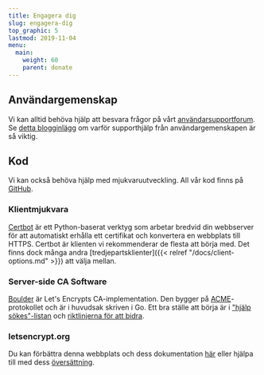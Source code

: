 ```yaml
---
title: Engagera dig
slug: engagera-dig
top_graphic: 5
lastmod: 2019-11-04
menu:
  main:
    weight: 60
    parent: donate
---
```


## Användargemenskap

Vi kan alltid behöva hjälp att besvara frågor på vårt [användarsupportforum](https://community.letsencrypt.org/). Se [detta blogginlägg](/2015/08/13/lets-encrypt-community-support.html) om varför supporthjälp från användargemenskapen är så viktig.

## Kod

Vi kan också behöva hjälp med mjukvaruutveckling. All vår kod finns på [GitHub](https://github.com/letsencrypt/).

### Klientmjukvara

[Certbot](https://github.com/certbot/certbot) är ett Python-baserat verktyg som arbetar bredvid din webbserver för att automatiskt erhålla ett certifikat och konvertera en webbplats till HTTPS. Certbot är klienten vi rekommenderar de flesta att börja med. Det finns dock många andra [tredjepartsklienter]({{< relref "/docs/client-options.md" >}}) att välja mellan.

### Server-side CA Software

[Boulder](https://github.com/letsencrypt/boulder) är Let's Encrypts CA-implementation. Den bygger på [ACME](https://github.com/ietf-wg-acme/acme)-protokollet och är i huvudsak skriven i Go. Ett bra ställe att börja är i ["hjälp sökes"-listan](https://github.com/letsencrypt/boulder/labels/help%20wanted) och [riktlinjerna för att bidra](https://github.com/letsencrypt/boulder/blob/master/CONTRIBUTING.md).

### letsencrypt.org

Du kan förbättra denna webbplats och dess dokumentation [här](https://github.com/letsencrypt/website) eller hjälpa till med dess [översättning](https://github.com/letsencrypt/website/blob/master/TRANSLATION.md).
